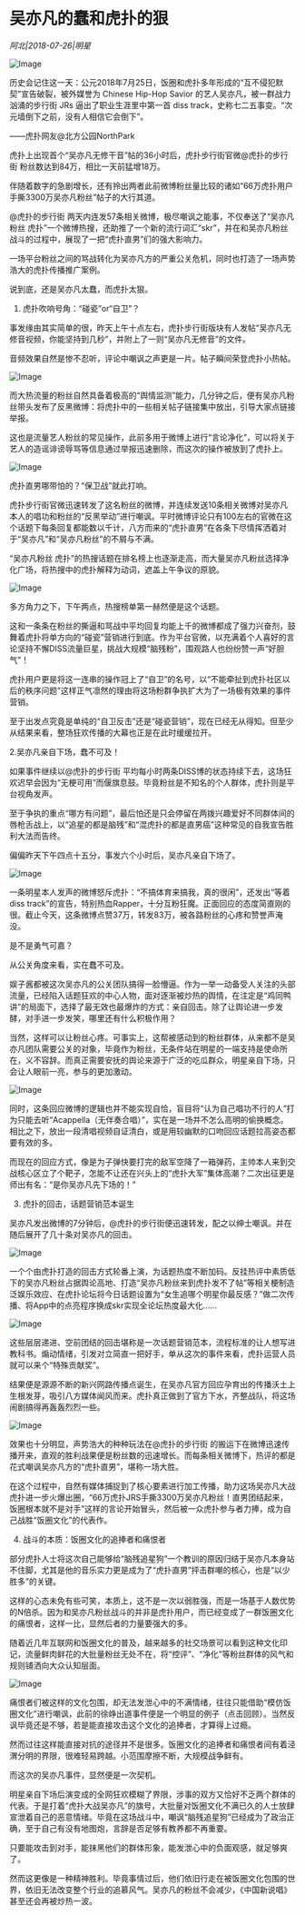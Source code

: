 # 吴亦凡的蠢和虎扑的狠

*阿北|2018-07-26|明星*

![Image](http://p3.pstatp.com/large/pgc-image/15326531482467b77d2a3f3)

历史会记住这一天：公元2018年7月25日，饭圈和虎扑多年形成的“互不侵犯默契”宣告破裂，被外媒誉为 Chinese Hip-Hop Savior 的艺人吴亦凡，被一群战力汹涌的步行街 JRs 逼出了职业生涯里中第一首 diss track，史称七二五事变。“次元墙倒下之前，没有人相信它会倒下”。

——虎扑网友@北方公园NorthPark

虎扑上出现首个“吴亦凡无修干音”帖的36小时后，虎扑步行街官微@虎扑的步行街 粉丝数达到84万，相比一天前猛增18万。

伴随着数字的急剧增长，还有拎出两者此前微博粉丝量比较的诸如“66万虎扑用户手撕3300万吴亦凡粉丝”帖子的大行其道。

@虎扑的步行街 两天内连发57条相关微博，极尽嘲讽之能事，不仅奉送了“吴亦凡粉丝 虎扑”一个微博热搜，还助推了一个新的流行词汇“skr”，并在和吴亦凡粉丝战斗的过程中，展现了一把“虎扑直男”们的强大影响力。

一场平台粉丝之间的骂战转化为吴亦凡方的严重公关危机，同时也打造了一场声势浩大的虎扑传播推广案例。

说到底，还是吴亦凡太蠢，而虎扑太狠。

1. 虎扑吹响号角：“碰瓷”or“自卫”？

事发缘由其实简单的很，昨天上午十点左右，虎扑步行街版块有人发帖“吴亦凡无修音视频，你能坚持到几秒”，并附上了一则“吴亦凡无修音”的文件。

音频效果自然是惨不忍听，评论中嘲讽之声更是一片。帖子瞬间荣登虎扑小热帖。

![Image](http://p3.pstatp.com/large/pgc-image/1532653136113021f0d7909)

而大热流量的粉丝自然具备着极高的“舆情监测”能力，几分钟之后，便有吴亦凡粉丝带头发布了反黑微博：将虎扑中的一些相关帖子链接集中放出，引导大家点链接举报。

这也是流量艺人粉丝的常见操作，此前多用于微博上进行“言论净化”，可以将关于艺人的造谣诽谤辱骂等信息通过举报迅速删除，而这次的操作被放到了虎扑上。

![Image](http://p3.pstatp.com/large/pgc-image/1532653136084a316d0195d)

虎扑直男哪带怕的？“保卫战”就此打响。

虎扑步行街官微迅速转发了这名粉丝的微博，并连续发送10条相关微博对吴亦凡本人的唱功和粉丝的“反黑举动”进行嘲讽。平时微博评论只有100左右的官微在这个话题下每条回复都能数以千计，八方而来的“虎扑直男”在各条下尽情挥洒着对于“吴亦凡”和“吴亦凡粉丝”的不屑与不满。

“吴亦凡粉丝 虎扑”的热搜话题在排名榜上也逐渐走高，而大量吴亦凡粉丝选择净化广场，将热搜中的虎扑解释为动词，遮盖上午争议的原貌。

![Image](http://p1.pstatp.com/large/pgc-image/1532653136074413ebffcef)

多方角力之下，下午两点，热搜榜单第一赫然便是这个话题。

这和一条条在粉丝的撕逼和骂战中平均回复均能上千的微博都成了强力兴奋剂，鼓舞着虎扑将单方向的“碰瓷”营销进行到底。作为平台官微，以充满着个人喜好的言论坚持不懈DISS流量巨星，挑战大规模“脑残粉”，围观路人也纷纷赞一声“好胆气”！

虎扑用户更是将这一连串的操作冠上了“自卫”的名号，以“不能牵扯到虎扑社区以后的秩序问题”这样正气凛然的理由将这场粉群争执扩大为了一场极有效果的事件营销。

至于出发点究竟是单纯的“自卫反击”还是“碰瓷营销”，现在已经无从得知。但至少从结果来看，整场狂欢传播的大幕也正是在此时缓缓拉开。

2.吴亦凡亲自下场，蠢不可及！

如果事件继续以@虎扑的步行街 平均每小时两条DISS博的状态持续下去，这场狂欢迟早会因为“无梗可用”而偃旗息鼓。毕竟粉丝是不知名的个人群体，虎扑则是平台视角发声。

至于争执的重点“哪方有问题”，最后怕还是只会停留在两拨兴趣爱好不同群体间的唇枪舌战上，以“追星的都是脑残”和“混虎扑的都是直男癌”这种常见的自我宣告胜利大法而告终。

偏偏昨天下午四点十五分，事发六个小时后，吴亦凡亲自下场了。

![Image](http://p3.pstatp.com/large/pgc-image/1532653136193987c4f86d9)

一条明星本人发声的微博怒斥虎扑：“不搞体育来搞我，真的很闲”，还发出“等着diss track”的宣告，特别热血Rapper，十分互粉狂魔。正面回应的态度简直刚的很。截止今天，这条微博点赞37万，转发83万，被各路粉丝的心疼和赞誉声淹没。

是不是勇气可嘉？

从公关角度来看，实在蠢不可及。

娱子酱都被这次吴亦凡的公关团队搞得一脸懵逼。作为一举一动备受人关注的头部流量，已经陷入话题狂欢的中心人物，面对逐渐被炒热的舆情，在注定是“鸡同鸭讲”的局面下，选择了最无效也最爆炸的方式：亲自回击。除了让舆论进一步发酵，对手进一步发笑，哪里还有什么积极作用？

当然，这样可以让粉丝心疼。可事实上，这帮被感动到的粉丝群体，从来都不是吴亦凡团队需要公关的对象，毕竟作为粉丝，无条件站在明星的一端支持是使命所在，义不容辞。而真正需要安抚的舆论来源于广泛的吃瓜群众，明星亲自下场，只会让人眼前一亮，参与的更加激动。

![Image](http://p3.pstatp.com/large/pgc-image/15326531366387ca7bba754)

同时，这条回应微博的逻辑也并不能实现自恰，盲目将“认为自己唱功不行的人”打为只能去听“Acappella（无伴奏合唱）”，实在是一场并不怎么高明的偷换概念。相比之下，放出一段清唱视频自证清白，或是用较幽默的口吻回应话题拉高姿态都要有效的多。

而现在的回应方式，像是为子弹快要打完的敌军空降了一箱弹药，主帅本人来到交战核心区立了个靶子，怎能不让还在兴头上的“虎扑大军”集体高潮？二次出征更是师出有名：“是你吴亦凡先下场的！”

3. 虎扑的回击，话题营销范本诞生

吴亦凡发出微博的7分钟后，@虎扑的步行街便迅速转发，配之以绅士嘲讽。并在随后展开了几十条对吴亦凡的回击。

![Image](http://p3.pstatp.com/large/pgc-image/1532653136383999a2bed93)

一个个由虎扑打造的回击方式轮番上演，为话题热度不断加码。反挂热评中素质低下的吴亦凡粉丝占据舆论高地、打造“吴亦凡粉丝来到虎扑发不了帖”等相关梗制造泛娱乐效应、在虎扑论坛将今日话题设置为“女生追哪个明星你最反感？”做二次传播、将App中的点亮程序换成skr实现全论坛热度最大化……

![Image](http://p3.pstatp.com/large/pgc-image/15326531363483026bf5eb0)

这些层层递进、空前团结的回击堪称是一次话题营销范本，流程标准的让人想写进教科书。煽动情绪，引发对立简直一把好手，单从这次的事件来看，虎扑运营人员就可以来个“特殊贡献奖”。

结果便是源源不断的新兴网路传播点诞生，在吴亦凡官方回应孕育出的传播沃土上生根发芽，吸引八方媒体闻风而来。虎扑真正做到了官方下水，齐整战队，将这场闹剧搞得再轰轰烈烈一些。

![Image](http://p3.pstatp.com/large/pgc-image/15326531365743d8f53356d)

效果也十分明显，声势浩大的种种玩法在@虎扑的步行街 的搬运下在微博迅速传播开来，直观的胜利战果便是粉丝数的迅速增长。而每条相关微博下，热评的都是花式嘲讽吴亦凡方的“虎扑直男”，堪称一场大胜。

在这个过程中，自然有媒体捕捉到了核心要素进行加工传播，助力这场吴亦凡大战虎扑进一步火爆出圈，“66万虎扑JRS手撕3300万吴亦凡粉丝！直男团结起来，饭圈根本就不是对手”这样的言论开始冒头，然后被一众虎扑参与者力捧，成为自己战胜“饭圈文化”的代表作。

4. 战斗的本质：饭圈文化的追捧者和痛恨者

部分虎扑人士将这次自己能够给“脑残追星狗”一个教训的原因归结于吴亦凡本身站不住脚，尤其是他的音乐实力更是成为了“虎扑直男”抨击群嘲的核心，也是“以少胜多”的关键。

这样的心态未免有些可笑，本质上，这不是一次以弱胜强，而是一场基于人数优势的N倍杀。因为和吴亦凡粉丝战斗的并非是虎扑用户，而已经变成了一群饭圈文化的痛恨者，这样一比，显然后者的力量要强大的多。

随着近几年互联网和饭圈文化的普及，越来越多的社交场景可以看到这种文化印记，流量鲜肉鲜花的大批量粉丝无处不在，将“控评”、“净化”等粉丝群体的风气和规则铺洒向大众认知层面。

![Image](http://p3.pstatp.com/large/pgc-image/1532653136502486ef84a5e)

痛恨者们被这样的文化包围，却无法发泄心中的不满情绪，往往只能借助“模仿饭圈文化”进行嘲讽，此前的徐峥出道事件便是一个明显的例子（点击回顾）。当然反讽毕竟还是不够，若是能直接攻击这个文化的追捧者，才算得上过瘾。

然而过往这样能直接对抗的途径并不是很多。饭圈文化的追捧者和痛恨者间有着泾渭分明的界限，很难轻易跨越。小范围摩擦不断，大规模战争鲜有。

而这次的吴亦凡事件，显然便是一次契机。

明星亲自下场后演变成的全网狂欢模糊了界限，涉事的双方又恰好不乏两个群体的代表。于是打着“虎扑大战吴亦凡”的旗号，大批量对饭圈文化不满已久的人士放肆宣泄着自己的恶意情绪。毕竟在这场战斗中，嘲讽“脑残追星狗”已经成为了政治正确，至于自己有没有地图炮，言辞是否足够有教养都不再重要。

只要能攻击到对手，能抹黑他们的群体形象，能发泄心中的负面观感，就足够爽了。

然而这更像是一种精神胜利。毕竟事情过后，他们依旧行走在被饭圈文化包围的世界，依旧无法改变整个行业的追慕风气。吴亦凡的粉丝不会减少，《中国新说唱》甚至还会再被炒热一波。

